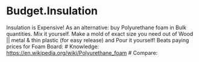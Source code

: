 # Budget.Insulation
Insulation is Expensive! As an alternative: buy Polyurethane foam in Bulk quantities. Mix it yourself. Make a mold of exact size you need out of Wood || metal &amp; thin plastic (for easy release) and Pour it yourself! Beats paying prices for Foam Board:  # Knowledge: https://en.wikipedia.org/wiki/Polyurethane_foam # Compare: 
